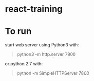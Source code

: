 # react-training

# To run

start web server using Python3 with:
> python3 -m http.server 7800

or python 2.7 with:
> python -m SimpleHTTPServer 7800